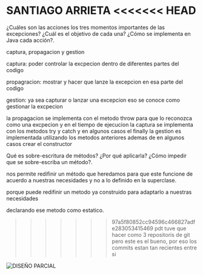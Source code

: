 SANTIAGO ARRIETA 
<<<<<<< HEAD
=======

¿Cuáles son las acciones los tres momentos importantes de las excepciones? ¿Cuál es el objetivo de cada una? ¿Cómo se implementa en Java cada acción?.

captura, propagacion y gestion

captura: poder controlar la excpecion dentro de diferentes partes del codigo

propagracion: mostrar y hacer que lanze la excepcion en esa parte del codigo

gestion: ya sea capturar o lanzar una excepcion eso se conoce como gestionar la excpecion

la propagacion se implementa con el metodo throw para que lo reconozca como una excpecion y en el tiempo de ejecucion la captura se implementa con los metodos try y catch y en algunos casos el finally la gestion es implementada utilizando los metodos anteriores ademas de en algunos casos crear el constructor

Qué es sobre-escritura de métodos? ¿Por qué aplicarla? ¿Cómo impedir que se sobre-escriba un método?.

nos permite redifinir un método que heredamos para que este funcione de acuerdo a nuestras necesidades y no a lo definido en la superclase.

porque puede redifinir un metodo ya construido para adaptarlo a nuestras necesidades

declarando ese metodo como estatico.
>>>>>>> 97a5f80852cc94596c466827adfe283053415469
pdt tuve que hacer como 3 repositoris de git pero este es el bueno, por eso los commits estan tan recientes entre si 

![DISEÑO PARCIAL](https://user-images.githubusercontent.com/78420224/115094827-8ec5ec80-9ee4-11eb-9eb4-07cdf82faef4.png)
